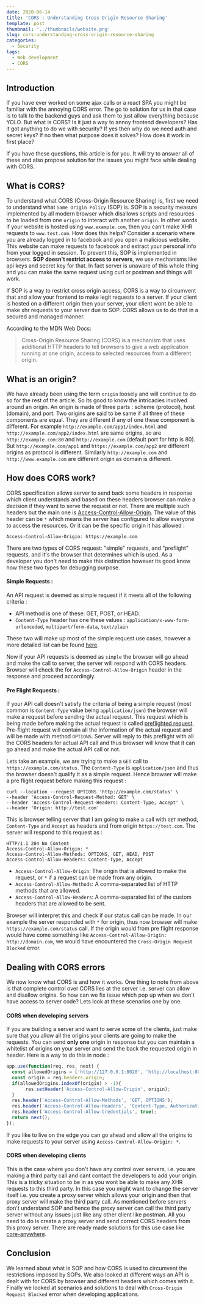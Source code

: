 ```yaml
---
date: 2020-06-14
title: 'CORS : Understanding Cross Origin Resource Sharing'
template: post
thumbnail: '../thumbnails/website.png'
slug: cors-understanding-cross-origin-resource-sharing
categories:
  - Security
tags:
  - Web development
  - CORS
---
```


## Introduction

If you have ever worked on some ajax calls or a react SPA you might be familiar with the annoying CORS error. The go to solution for us in that case is to talk to the backend guys and ask them to just allow everything because YOLO. But what is CORS? Is it just a way to annoy frontend developers? Has it got anything to do we with security? If yes then why do we need auth and secret keys? If no then what purpose does it solves? How does it work in first place? 

If you have these questions, this article is for you. It will try to answer all of these and also propose solution for the issues you might face while dealing with CORS.

## What is CORS?

To understand what CORS (Cross-Origin Resource Sharing) is, first we need to understand what `Same Origin Policy` (SOP) is. SOP is a security measure implemented by all modern browser which disallows scripts and resources to be loaded from one `origin` to interact with another `origin`. In other words if your website is hosted using `www.example.com`, then you can't make XHR requests to `www.test.com`. How does this helps? Consider a scenario where you are already logged in to facebook and you open a malicious website. This website can make requests to facebook and extract your personal info from your logged in session. To prevent this, SOP is implemented in browsers. **SOP doesn't restrict access to servers**, we use mechanisms like api keys and secret key for that. In fact server is unaware of this whole thing and you can make the same request using curl or postman and things will work. 

If SOP is a way to restrict cross origin access, CORS is a way to circumvent that and allow your frontend to make legit requests to a server. If your client is hosted on a different origin then your server, your client wont be able to make xhr requests to your server due to SOP. CORS allows us to do that in a secured and managed manner.

According to the MDN Web Docs:
> Cross-Origin Resource Sharing (CORS) is a mechanism that uses additional HTTP headers to tell browsers to give a web application running at one origin, access to selected resources from a different origin.

## What is an origin?

We have already been using the term `origin` loosely and will continue to do so for the rest of the article. So its good to know the intricacies involved around an origin. An origin is made of three parts : scheme (protocol), host (domain), and port. Two origins are said to be same if all three of these components are equal. They are different if any of one these component is different. For example `http://example.com/app1/index.html` and `http://example.com/app2/index.html` are same origins, so are `http://example.com:80` and `http://example.com` (default port for http is 80). But `http://example.com/app1` and `https://example.com/app2` are different origins as protocol is different. Similarly `http://example.com` and `http://www.example.com` are different origin as domain is different. 


## How does CORS work?

CORS specification allows server to send back some headers in response which client understands and based on these headers browser can make a decision if they want to serve the request or not. There are multiple such headers but the main one is [Access-Control-Allow-Origin](https://developer.mozilla.org/en-US/docs/Web/HTTP/CORS#Access-Control-Allow-Origin). The value of this header can be `*` which means the server has configured to allow everyone to access the resources. Or it can be the specific origin it has allowed :

```terminal
Access-Control-Allow-Origin: https://example.com
```

There are two types of CORS request: "simple" requests, and "preflight" requests, and it's the browser that determines which is used. As a developer you don't need to make this distinction however its good know how these two types for debugging purpose.

#### Simple Requests : 

An API request is deemed as simple request if it meets all of the following criteria : 

* API method is one of these: GET, POST, or HEAD.
* `Content-Type` header has one these values : `application/x-www-form-urlencoded`, `multipart/form-data`, `text/plain`

These two will make up most of the simple request use cases, however a more detailed list can be found [here](https://developer.mozilla.org/en-US/docs/Web/HTTP/CORS#Simple_requests).

Now if your API requests is deemed as `simple` the browser will go ahead and make the call to server, the server will respond with CORS headers. Browser will check the for `Access-Control-Allow-Origin` header in the response and proceed accordingly.

#### Pre Flight Requests :
If your API call doesn't satisfy the criteria of being a simple request (most common is `Content-Type` value being `application/json`) the browser will make a request before sending the actual request. This request which is being made before making the actual request is called [preflighted request](https://developer.mozilla.org/en-US/docs/Web/HTTP/CORS#Preflighted_requests). Pre-flight request will contain all the information of the actual request and will be made with method `OPTIONS`. Server will reply to this preflight with all the CORS headers for actual API call and thus browser will know that it can go ahead and make the actual API call or not. 

Lets take an example, we are trying to make a `GET` call to `https://example.com/status`. The `Content-Type` is `application/json` and thus the browser doesn't qualify it as a simple request. Hence browser will make a pre flight request before making this request : 

```terminal
curl --location --request OPTIONS 'http://example.com/status' \
--header 'Access-Control-Request-Method: GET' \
--header 'Access-Control-Request-Headers: Content-Type, Accept' \
--header 'Origin: http://test.com'
```

This is browser telling server that I am going to make a call with `GET` method, `Content-Type` and `Accept` as headers and from origin `https://test.com`. The server will respond to this request as : 

```terminal
HTTP/1.1 204 No Content
Access-Control-Allow-Origin: *
Access-Control-Allow-Methods: OPTIONS, GET, HEAD, POST
Access-Control-Allow-Headers: Content-Type, Accept
```

* `Access-Control-Allow-Origin`: The origin that is allowed to make the request, or `*` if a request can be made from any origin.
* `Access-Control-Allow-Methods`: A comma-separated list of HTTP methods that are allowed.
* `Access-Control-Allow-Headers`: A comma-separated list of the custom headers that are allowed to be sent.

Browser will interpret this and check if our status call can be made. In our example the server responded with `*` for origin, thus now browser will make `https://example.com/status` call. If the origin would from pre flight response would have come something like `Access-Control-Allow-Origin: http://domain.com`, we would have encountered the `Cross-Origin Request Blocked` error.

## Dealing with CORS errors

We now know what CORS is and how it works. One thing to note from above is that complete control over CORS lies at the server i.e. server can allow and disallow origins. So how can we fix issue which pop up when we don't have access to server code? Lets look at these scenarios one by one. 

#### CORS when developing servers
If you are building a server and want to serve some of the clients, just make sure that you allow all the origins your clients are going to make the requests. You can send **only one** origin in response but you can maintain a whitelist of origins on your server and send the back the requested origin in header. Here is a way to do this in node :

```js
app.use(function(req, res, next) {
  const allowedOrigins = ['http://127.0.0.1:8020', 'http://localhost:8020', 'http://127.0.0.1:9000', 'http://localhost:9000'];
  const origin = req.headers.origin;
  if(allowedOrigins.indexOf(origin) > -1){
       res.setHeader('Access-Control-Allow-Origin', origin);
  }
  res.header('Access-Control-Allow-Methods', 'GET, OPTIONS');
  res.header('Access-Control-Allow-Headers', 'Content-Type, Authorization');
  res.header('Access-Control-Allow-Credentials', true);
  return next();
});
```
If you like to live on the edge you can go ahead and allow all the origins to make requests to your server using `Access-Control-Allow-Origin: *`.

#### CORS when developing clients
This is the case where you don't have any control over servers, i.e. you are making a third party call and cant contact the developers to add your origin. This is a tricky situation to be in as you wont be able to make any XHR requests to this third party. In this case you might want to change the server itself i.e. you create a proxy server which allows your origin and then that proxy server will make the third party call. As mentioned before servers don't understand SOP and hence the proxy server can call the third party server without any issues just like any other client like postman. All you need to do is create a proxy server and send correct CORS headers from this proxy server. There are ready made solutions for this use case like [core-anywhere](https://www.npmjs.com/package/cors-anywhere).

## Conclusion
We learned about what is SOP and how CORS is used to circumvent the restrictions imposed by SOPs. We also looked at different ways an API is dealt with for CORS by browser and different headers which comes with it. Finally we looked at scenarios and solutions to deal with `Cross-Origin Request Blocked` error when developing applications.
